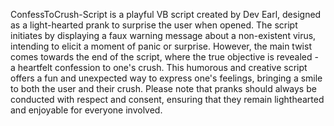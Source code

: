 ConfessToCrush-Script is a playful VB script created by Dev Earl, designed as a light-hearted prank to surprise the user when opened. The script initiates by displaying a faux warning message about a non-existent virus, intending to elicit a moment of panic or surprise. However, the main twist comes towards the end of the script, where the true objective is revealed - a heartfelt confession to one's crush. This humorous and creative script offers a fun and unexpected way to express one's feelings, bringing a smile to both the user and their crush. Please note that pranks should always be conducted with respect and consent, ensuring that they remain lighthearted and enjoyable for everyone involved.
